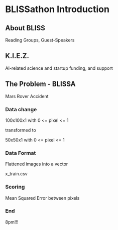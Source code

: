 # BLISSathon Introduction

## About BLISS

Reading Groups, Guest-Speakers

## K.I.E.Z.

AI-related science and startup funding, and support

## The Problem - BLISSA

Mars Rover
Accident

### Data change

100x100x1 with 0 <= pixel <= 1

transformed to

50x50x1 with 0 <= pixel <= 1

### Data Format
Flattened images into a vector

x_train.csv

### Scoring
Mean Squared Error between pixels

### End
8pm!!!
